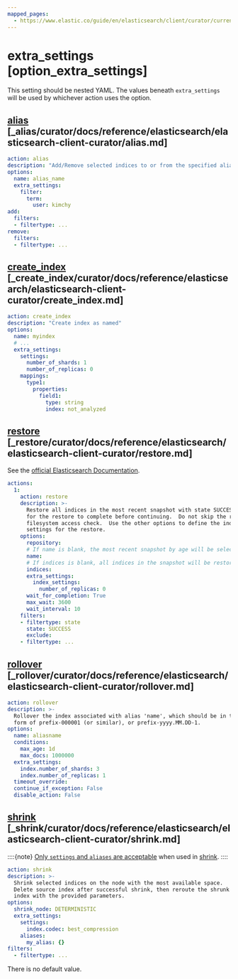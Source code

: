 ```yaml
---
mapped_pages:
  - https://www.elastic.co/guide/en/elasticsearch/client/curator/current/option_extra_settings.html
---
```


# extra_settings [option_extra_settings]

This setting should be nested YAML.  The values beneath `extra_settings` will be used by whichever action uses the option.

## [alias](/reference/alias.md) [_alias/curator/docs/reference/elasticsearch/elasticsearch-client-curator/alias.md]

```yaml
action: alias
description: "Add/Remove selected indices to or from the specified alias"
options:
  name: alias_name
  extra_settings:
    filter:
      term:
        user: kimchy
add:
  filters:
  - filtertype: ...
remove:
  filters:
  - filtertype: ...
```


## [create_index](/reference/create_index.md) [_create_index/curator/docs/reference/elasticsearch/elasticsearch-client-curator/create_index.md]

```yaml
action: create_index
description: "Create index as named"
options:
  name: myindex
  # ...
  extra_settings:
    settings:
      number_of_shards: 1
      number_of_replicas: 0
    mappings:
      type1:
        properties:
          field1:
            type: string
            index: not_analyzed
```


## [restore](/reference/restore.md) [_restore/curator/docs/reference/elasticsearch/elasticsearch-client-curator/restore.md]

See the [official Elasticsearch Documentation](docs-content://deploy-manage/tools/snapshot-and-restore/restore-snapshot.md).

```yaml
actions:
  1:
    action: restore
    description: >-
      Restore all indices in the most recent snapshot with state SUCCESS.  Wait
      for the restore to complete before continuing.  Do not skip the repository
      filesystem access check.  Use the other options to define the index/shard
      settings for the restore.
    options:
      repository:
      # If name is blank, the most recent snapshot by age will be selected
      name:
      # If indices is blank, all indices in the snapshot will be restored
      indices:
      extra_settings:
        index_settings:
          number_of_replicas: 0
      wait_for_completion: True
      max_wait: 3600
      wait_interval: 10
    filters:
    - filtertype: state
      state: SUCCESS
      exclude:
    - filtertype: ...
```


## [rollover](/reference/rollover.md) [_rollover/curator/docs/reference/elasticsearch/elasticsearch-client-curator/rollover.md]

```yaml
action: rollover
description: >-
  Rollover the index associated with alias 'name', which should be in the
  form of prefix-000001 (or similar), or prefix-yyyy.MM.DD-1.
options:
  name: aliasname
  conditions:
    max_age: 1d
    max_docs: 1000000
  extra_settings:
    index.number_of_shards: 3
    index.number_of_replicas: 1
  timeout_override:
  continue_if_exception: False
  disable_action: False
```


## [shrink](/reference/shrink.md) [_shrink/curator/docs/reference/elasticsearch/elasticsearch-client-curator/shrink.md]

::::{note}
[Only `settings` and `aliases` are acceptable](https://www.elastic.co/docs/api/doc/elasticsearch/operation/operation-indices-shrink) when used in [shrink](/reference/shrink.md).
::::


```yaml
action: shrink
description: >-
  Shrink selected indices on the node with the most available space.
  Delete source index after successful shrink, then reroute the shrunk
  index with the provided parameters.
options:
  shrink_node: DETERMINISTIC
  extra_settings:
    settings:
      index.codec: best_compression
    aliases:
      my_alias: {}
filters:
  - filtertype: ...
```

There is no default value.


